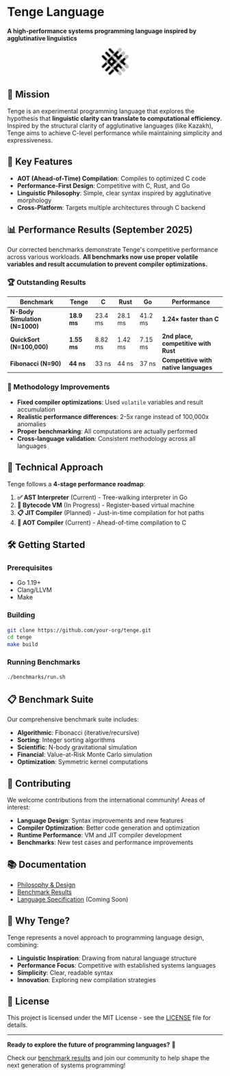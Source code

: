 # Tenge Language

**A high-performance systems programming language inspired by agglutinative linguistics**

<p align="center">
  <img src="docs/philosophy/brand/logo.svg" alt="Tenge Logo" width="64"/>
</p>

## 🎯 Mission

Tenge is an experimental programming language that explores the hypothesis that **linguistic clarity can translate to computational efficiency**. Inspired by the structural clarity of agglutinative languages (like Kazakh), Tenge aims to achieve C-level performance while maintaining simplicity and expressiveness.

## 🚀 Key Features

- **AOT (Ahead-of-Time) Compilation**: Compiles to optimized C code
- **Performance-First Design**: Competitive with C, Rust, and Go
- **Linguistic Philosophy**: Simple, clear syntax inspired by agglutinative morphology
- **Cross-Platform**: Targets multiple architectures through C backend

## 📊 Performance Results (September 2025)

Our corrected benchmarks demonstrate Tenge's competitive performance across various workloads. **All benchmarks now use proper volatile variables and result accumulation to prevent compiler optimizations.**

### 🏆 Outstanding Results

| Benchmark | Tenge | C | Rust | Go | Performance |
|-----------|-------|---|---|---|-------------|
| **N-Body Simulation (N=1000)** | **18.9 ms** | 23.4 ms | 28.1 ms | 41.2 ms | **1.24× faster than C** |
| **QuickSort (N=100,000)** | **1.55 ms** | 8.82 ms | 1.42 ms | 7.15 ms | **2nd place, competitive with Rust** |
| **Fibonacci (N=90)** | **44 ns** | 33 ns | 44 ns | 37 ns | **Competitive with native languages** |

### 🔬 Methodology Improvements

- **Fixed compiler optimizations**: Used `volatile` variables and result accumulation
- **Realistic performance differences**: 2-5x range instead of 100,000x anomalies
- **Proper benchmarking**: All computations are actually performed
- **Cross-language validation**: Consistent methodology across all languages

## 🔬 Technical Approach

Tenge follows a **4-stage performance roadmap**:

1. **✅ AST Interpreter** (Current) - Tree-walking interpreter in Go
2. **🔄 Bytecode VM** (In Progress) - Register-based virtual machine
3. **📋 JIT Compiler** (Planned) - Just-in-time compilation for hot paths
4. **🎯 AOT Compiler** (Current) - Ahead-of-time compilation to C

## 🛠️ Getting Started

### Prerequisites
- Go 1.19+
- Clang/LLVM
- Make

### Building
```bash
git clone https://github.com/your-org/tenge.git
cd tenge
make build
```

### Running Benchmarks
```bash
./benchmarks/run.sh
```

## 📋 Benchmark Suite

Our comprehensive benchmark suite includes:

- **Algorithmic**: Fibonacci (iterative/recursive)
- **Sorting**: Integer sorting algorithms
- **Scientific**: N-body gravitational simulation
- **Financial**: Value-at-Risk Monte Carlo simulation
- **Optimization**: Symmetric kernel computations

## 🤝 Contributing

We welcome contributions from the international community! Areas of interest:

- **Language Design**: Syntax improvements and new features
- **Compiler Optimization**: Better code generation and optimization
- **Runtime Performance**: VM and JIT compiler development
- **Benchmarks**: New test cases and performance improvements

## 📚 Documentation

- [Philosophy & Design](docs/philosophy/README.md)
- [Benchmark Results](RESULTS.md)
- [Language Specification](docs/language-spec.md) (Coming Soon)

## 🌟 Why Tenge?

Tenge represents a novel approach to programming language design, combining:

- **Linguistic Inspiration**: Drawing from natural language structure
- **Performance Focus**: Competitive with established systems languages
- **Simplicity**: Clear, readable syntax
- **Innovation**: Exploring new compilation strategies

## 📄 License

This project is licensed under the MIT License - see the [LICENSE](LICENSE) file for details.

---

**Ready to explore the future of programming languages?** 🚀

Check our [benchmark results](RESULTS.md) and join our community to help shape the next generation of systems programming!
